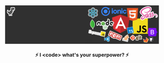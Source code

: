 ![alt text](https://github.com/usmanshaikh/usmanshaikh/blob/main/CoverPhoto.png)

<h3 align="center">⚡ I &lt;code&gt; what's your superpower? ⚡</h3>

<!--
**usmanshaikh/usmanshaikh** is a ✨ _special_ ✨ repository because its `README.md` (this file) appears on your GitHub profile.

Here are some ideas to get you started:

- 🔭 I’m currently working on ...
- 🌱 I’m currently learning ...
- 👯 I’m looking to collaborate on ...
- 🤔 I’m looking for help with ...
- 💬 Ask me about ...
- 📫 How to reach me: ...
- 😄 Pronouns: ...
- ⚡ Fun fact: ...
-->
